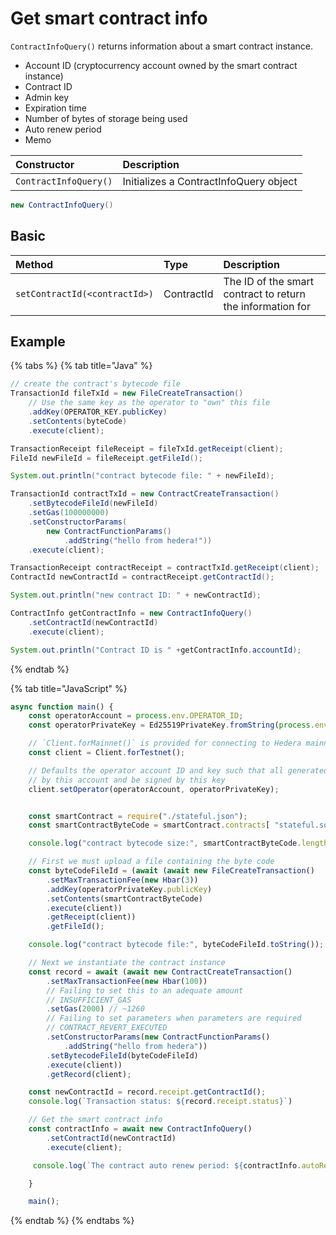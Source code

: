 # Get smart contract info

`ContractInfoQuery()` returns information about a smart contract instance.

* Account ID \(cryptocurrency account owned by the smart contract instance\)
* Contract ID
* Admin key
* Expiration time
* Number of bytes of storage being used
* Auto renew period
* Memo

| Constructor | Description |
| :--- | :--- |
| `ContractInfoQuery()` | Initializes a ContractInfoQuery object |

```java
new ContractInfoQuery()
```

## Basic

| Method | Type | Description |
| :--- | :--- | :--- |
| `setContractId(<contractId>)` | ContractId | The ID of the smart contract to return the information for |

## Example

{% tabs %}
{% tab title="Java" %}
```java
// create the contract's bytecode file
TransactionId fileTxId = new FileCreateTransaction()
    // Use the same key as the operator to "own" this file
    .addKey(OPERATOR_KEY.publicKey)
    .setContents(byteCode)
    .execute(client);

TransactionReceipt fileReceipt = fileTxId.getReceipt(client);
FileId newFileId = fileReceipt.getFileId();

System.out.println("contract bytecode file: " + newFileId);

TransactionId contractTxId = new ContractCreateTransaction()
    .setBytecodeFileId(newFileId)
    .setGas(100000000)
    .setConstructorParams(
        new ContractFunctionParams()
            .addString("hello from hedera!"))
    .execute(client);

TransactionReceipt contractReceipt = contractTxId.getReceipt(client);
ContractId newContractId = contractReceipt.getContractId();

System.out.println("new contract ID: " + newContractId);

ContractInfo getContractInfo = new ContractInfoQuery()
    .setContractId(newContractId)
    .execute(client);

System.out.println("Contract ID is " +getContractInfo.accountId);
```
{% endtab %}

{% tab title="JavaScript" %}
```javascript
async function main() {
    const operatorAccount = process.env.OPERATOR_ID;
    const operatorPrivateKey = Ed25519PrivateKey.fromString(process.env.OPERATOR_KEY);

    // `Client.forMainnet()` is provided for connecting to Hedera mainnet
    const client = Client.forTestnet();

    // Defaults the operator account ID and key such that all generated transactions will be paid for
    // by this account and be signed by this key
    client.setOperator(operatorAccount, operatorPrivateKey);


    const smartContract = require("./stateful.json");
    const smartContractByteCode = smartContract.contracts[ "stateful.sol:StatefulContract" ].bin;

    console.log("contract bytecode size:", smartContractByteCode.length, "bytes");

    // First we must upload a file containing the byte code
    const byteCodeFileId = (await (await new FileCreateTransaction()
        .setMaxTransactionFee(new Hbar(3))
        .addKey(operatorPrivateKey.publicKey)
        .setContents(smartContractByteCode)
        .execute(client))
        .getReceipt(client))
        .getFileId();

    console.log("contract bytecode file:", byteCodeFileId.toString());

    // Next we instantiate the contract instance
    const record = await (await new ContractCreateTransaction()
        .setMaxTransactionFee(new Hbar(100))
        // Failing to set this to an adequate amount
        // INSUFFICIENT_GAS
        .setGas(2000) // ~1260
        // Failing to set parameters when parameters are required
        // CONTRACT_REVERT_EXECUTED
        .setConstructorParams(new ContractFunctionParams()
            .addString("hello from hedera"))
        .setBytecodeFileId(byteCodeFileId)
        .execute(client))
        .getRecord(client);

    const newContractId = record.receipt.getContractId();
    console.log(`Transaction status: ${record.receipt.status}`)

    // Get the smart contract info 
    const contractInfo = await new ContractInfoQuery()
        .setContractId(newContractId)
        .execute(client);

     console.log(`The contract auto renew period: ${contractInfo.autoRenewPeriod}`)   

    }

    main();
```
{% endtab %}
{% endtabs %}


